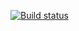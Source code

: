 [![Build status](https://ci.appveyor.com/api/projects/status/8pbxia9jsr535351/branch/master?svg=true)](https://ci.appveyor.com/project/Sergius92739/ajs-4-1-pure-functions/branch/master)